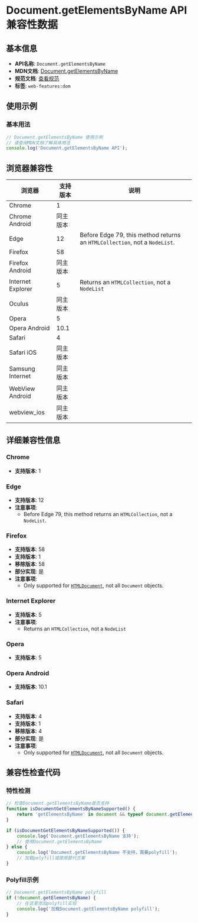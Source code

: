 # Document.getElementsByName API 兼容性数据

## 基本信息

- **API名称**: `Document.getElementsByName`
- **MDN文档**: [Document.getElementsByName](https://developer.mozilla.org/docs/Web/API/Document/getElementsByName)
- **规范文档**: [查看规范](https://html.spec.whatwg.org/multipage/dom.html#dom-document-getelementsbyname-dev)
- **标签**: `web-features:dom`

## 使用示例

### 基本用法

```javascript
// Document.getElementsByName 使用示例
// 请查阅MDN文档了解具体用法
console.log('Document.getElementsByName API');
```

## 浏览器兼容性

| 浏览器 | 支持版本 | 说明 |
|--------|----------|------|
| Chrome | 1 |  |
| Chrome Android | 同主版本 |  |
| Edge | 12 | Before Edge 79, this method returns an `HTMLCollection`, not a `NodeList`. |
| Firefox | 58 |  |
| Firefox Android | 同主版本 |  |
| Internet Explorer | 5 | Returns an `HTMLCollection`, not a `NodeList` |
| Oculus | 同主版本 |  |
| Opera | 5 |  |
| Opera Android | 10.1 |  |
| Safari | 4 |  |
| Safari iOS | 同主版本 |  |
| Samsung Internet | 同主版本 |  |
| WebView Android | 同主版本 |  |
| webview_ios | 同主版本 |  |

## 详细兼容性信息

### Chrome

- **支持版本**: 1

### Edge

- **支持版本**: 12
- **注意事项**:
  - Before Edge 79, this method returns an `HTMLCollection`, not a `NodeList`.

### Firefox

- **支持版本**: 58
- **支持版本**: 1
- **移除版本**: 58
- **部分实现**: 是
- **注意事项**:
  - Only supported for [`HTMLDocument`](https://developer.mozilla.org/docs/Web/API/HTMLDocument), not all `Document` objects.

### Internet Explorer

- **支持版本**: 5
- **注意事项**:
  - Returns an `HTMLCollection`, not a `NodeList`

### Opera

- **支持版本**: 5

### Opera Android

- **支持版本**: 10.1

### Safari

- **支持版本**: 4
- **支持版本**: 1
- **移除版本**: 4
- **部分实现**: 是
- **注意事项**:
  - Only supported for [`HTMLDocument`](https://developer.mozilla.org/docs/Web/API/HTMLDocument), not all `Document` objects.

## 兼容性检查代码

### 特性检测

```javascript
// 检查Document.getElementsByName是否支持
function isDocumentGetElementsByNameSupported() {
    return 'getElementsByName' in document && typeof document.getElementsByName === 'function';
}

if (isDocumentGetElementsByNameSupported()) {
    console.log('Document.getElementsByName 支持');
    // 使用Document.getElementsByName
} else {
    console.log('Document.getElementsByName 不支持，需要polyfill');
    // 加载polyfill或使用替代方案
}
```

### Polyfill示例

```javascript
// Document.getElementsByName polyfill
if (!document.getElementsByName) {
    // 在这里添加polyfill实现
    console.log('加载Document.getElementsByName polyfill');
}
```

